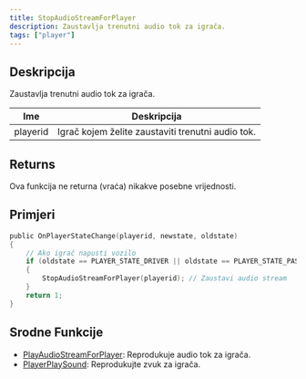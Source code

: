 ```yaml
---
title: StopAudioStreamForPlayer
description: Zaustavlja trenutni audio tok za igrača.
tags: ["player"]
---
```


## Deskripcija

Zaustavlja trenutni audio tok za igrača.

| Ime      | Deskripcija                                       |
| -------- | ------------------------------------------------- |
| playerid | Igrač kojem želite zaustaviti trenutni audio tok. |

## Returns

Ova funkcija ne returna (vraća) nikakve posebne vrijednosti.

## Primjeri

```c
public OnPlayerStateChange(playerid, newstate, oldstate)
{
    // Ako igrač napusti vozilo
    if (oldstate == PLAYER_STATE_DRIVER || oldstate == PLAYER_STATE_PASSENGER)
    {
        StopAudioStreamForPlayer(playerid); // Zaustavi audio stream
    }
    return 1;
}
```

## Srodne Funkcije

- [PlayAudioStreamForPlayer](PlayAudioStreamForPlayer): Reprodukuje audio tok za igrača.
- [PlayerPlaySound](PlayerPlaySound): Reprodukujte zvuk za igrača.
